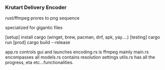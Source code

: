 ### Krutart Delivery Encoder ###

rust/ffmpeg prores to png sequence

specialized for gigantic files

[setup] install cargo (winget, brew, pacman, dnf, apk, yay....)
[testing] cargo run
[prod] cargo build --release

app.rs controls gui and launches
encoding.rs is ffmpeg mainly
main.rs encompasses all
models.rs contains resolution settings
utils.rs has all the progress, eta etc...functionalities.